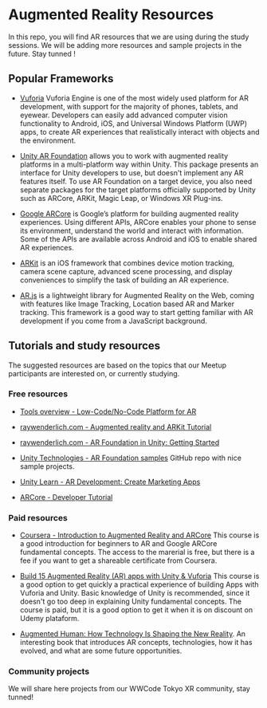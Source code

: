 # Augmented Reality Resources

In this repo, you will find AR resources that we are using during the study sessions. 
We will be adding more resources and sample projects in the future. Stay tunned !


## Popular Frameworks

* [Vuforia](https://library.vuforia.com/)
Vuforia Engine is one of the most widely used platform for AR development, with support for the majority of phones, tablets, and eyewear. Developers can easily add advanced computer vision functionality to Android, iOS, and Universal Windows Platform (UWP) apps, to create AR experiences that realistically interact with objects and the environment.

* [Unity AR Foundation](https://docs.unity3d.com/Packages/com.unity.xr.arfoundation@4.2/manual/index.html)
 allows you to work with augmented reality platforms in a multi-platform way within Unity. This package presents an interface for Unity developers to use, but doesn't implement any AR features itself. To use AR Foundation on a target device, you also need separate packages for the target platforms officially supported by Unity such as ARCore, ARKit, Magic Leap, or Windows XR Plug-ins.

* [Google ARCore](https://developers.google.com/ar)
 is Google’s platform for building augmented reality experiences. Using different APIs, ARCore enables your phone to sense its environment, understand the world and interact with information. Some of the APIs are available across Android and iOS to enable shared AR experiences.

* [ARKit](https://developer.apple.com/documentation/arkit)
 is an iOS framework that combines device motion tracking, camera scene capture, advanced scene processing, and display conveniences to simplify the task of building an AR experience.

* [AR.js](https://ar-js-org.github.io/AR.js-Docs/)
is a lightweight library for Augmented Reality on the Web, coming with features like Image Tracking, Location based AR and Marker tracking. This framework is a good way to start getting familiar with AR development if you come from a JavaScript background.


## Tutorials and study resources

The suggested resources are based on the topics that our Meetup participants are interested on, or currently studying.

### Free resources

* [Tools overview - Low-Code/No-Code Platform for AR](https://www.youtube.com/watch?v=nHx6A0jEhGY&t=11s)

* [raywenderlich.com - Augmented reality and ARKit Tutorial](https://www.raywenderlich.com/378-augmented-reality-and-arkit-tutorial)

* [raywenderlich.com - AR Foundation in Unity: Getting Started](https://www.raywenderlich.com/14808876-ar-foundation-in-unity-getting-started)

* [Unity Technologies - AR Foundation samples](https://github.com/Unity-Technologies/arfoundation-samples/)
GitHub repo with nice sample projects.

* [Unity Learn - AR Development: Create Marketing Apps](https://learn.unity.com/course/ar-marketing-with-ios-and-android)

* [ARCore - Developer Tutorial](https://developers.google.com/ar/develop)

### Paid resources

* [Coursera - Introduction to Augmented Reality and ARCore](https://www.coursera.org/learn/ar)
This course is a good introduction for beginners to AR and Google ARCore fundamental concepts. The access to the marerial is free, but there is a fee if you want to get a shareable certificate from Coursera.

* [Build 15 Augmented Reality (AR) apps with Unity & Vuforia](https://www.udemy.com/course/develop-augmented-reality-book-ar-business-card-with-unity/)
This course is a good option to get quickly a practical experience of building Apps with Vuforia and Unity. Basic knowledge of Unity is recommended, since it doesn't go too deep in explaining Unity fundamental concepts. The course is paid, but it is a good option to get it when it is on discount on Udemy plataform.

* [Augmented Human: How Technology Is Shaping the New Reality](https://www.amazon.com/Augmented-Human-Technology-Shaping-Reality/dp/1491928328). An interesting book that introduces AR concepts, technologies, how it has evolved, and what are some future opportunities.

### Community projects

We will share here projects from our WWCode Tokyo XR community, stay tunned!